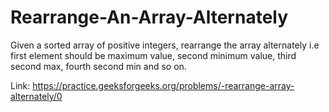 # Rearrange-An-Array-Alternately
Given a sorted array of positive integers, rearrange the array alternately i.e first element should be maximum value, second minimum value, third second max, fourth second min and so on.



Link: https://practice.geeksforgeeks.org/problems/-rearrange-array-alternately/0
